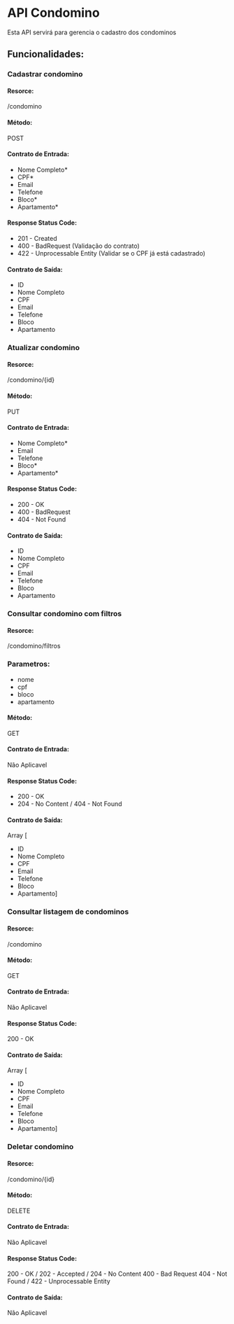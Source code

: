 # API Condomino

Esta API servirá para gerencia o cadastro dos condominos

## Funcionalidades:

### Cadastrar condomino

#### Resorce: 
/condomino

#### Método:
POST

#### Contrato de Entrada:
* Nome Completo*
* CPF*
* Email
* Telefone
* Bloco*
* Apartamento*

#### Response Status Code:
* 201 - Created
* 400 - BadRequest (Validação do contrato)
* 422 - Unprocessable Entity (Validar se o CPF já está cadastrado)

#### Contrato de Saída:
* ID
* Nome Completo
* CPF
* Email
* Telefone
* Bloco
* Apartamento

### Atualizar condomino

#### Resorce:
/condomino/{id}

#### Método:
PUT

#### Contrato de Entrada:
* Nome Completo*
* Email
* Telefone
* Bloco*
* Apartamento*

#### Response Status Code:
* 200 - OK
* 400 - BadRequest
* 404 - Not Found

#### Contrato de Saída:
* ID
* Nome Completo
* CPF
* Email
* Telefone
* Bloco
* Apartamento

### Consultar condomino com filtros

#### Resorce:
/condomino/filtros

### Parametros:
* nome
* cpf
* bloco
* apartamento

#### Método:
GET

#### Contrato de Entrada:
Não Aplicavel

#### Response Status Code:
* 200 - OK
* 204 - No Content / 404 - Not Found

#### Contrato de Saída:
Array [
* ID
* Nome Completo
* CPF
* Email
* Telefone
* Bloco
* Apartamento]

### Consultar listagem de condominos

#### Resorce:
/condomino

#### Método:
GET

#### Contrato de Entrada:
Não Aplicavel

#### Response Status Code:
200 - OK

#### Contrato de Saída:
Array [
* ID
* Nome Completo
* CPF
* Email
* Telefone
* Bloco
* Apartamento]

### Deletar condomino

#### Resorce:
/condomino/{id}

#### Método:
DELETE

#### Contrato de Entrada:
Não Aplicavel

#### Response Status Code:
200 - OK / 202 - Accepted / 204 - No Content
400 - Bad Request
404 - Not Found / 422 - Unprocessable Entity

#### Contrato de Saída:
Não Aplicavel 

